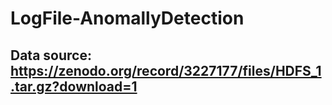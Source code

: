 # LogFile-AnomallyDetection

## Data source: https://zenodo.org/record/3227177/files/HDFS_1.tar.gz?download=1
